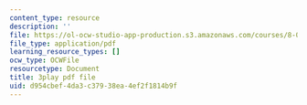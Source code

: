 ```yaml
---
content_type: resource
description: ''
file: https://ol-ocw-studio-app-production.s3.amazonaws.com/courses/8-01sc-classical-mechanics-fall-2016/d954cbef4da3c37938ea4ef2f1814b9f_cMu0hsvgkGk.pdf
file_type: application/pdf
learning_resource_types: []
ocw_type: OCWFile
resourcetype: Document
title: 3play pdf file
uid: d954cbef-4da3-c379-38ea-4ef2f1814b9f
---
```

